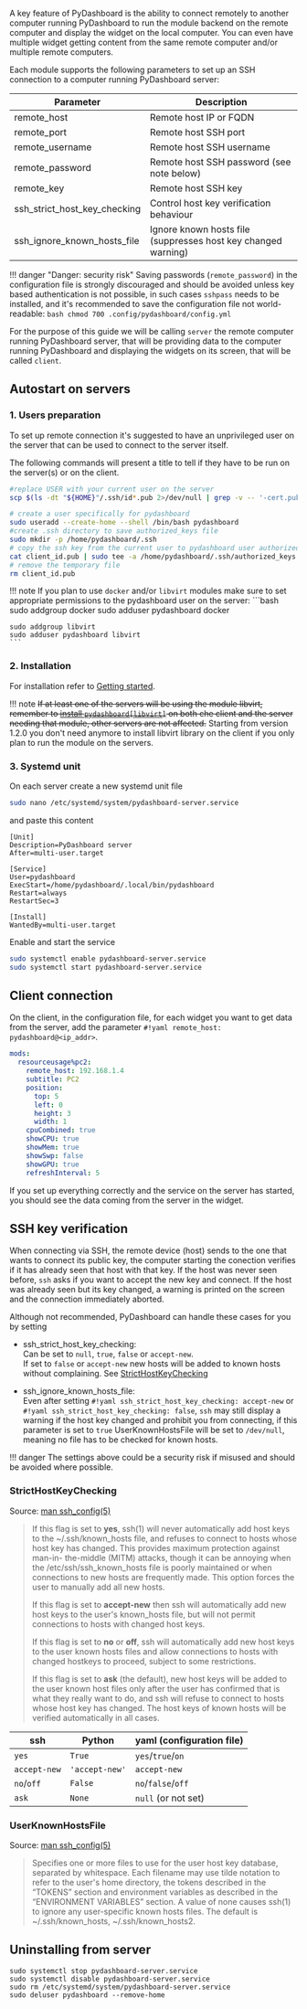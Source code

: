 A key feature of PyDashboard is the ability to connect remotely to another computer running PyDashboard to run the
module backend on the remote computer and display the widget on the local computer. You can even have multiple widget
getting content from the same remote computer and/or multiple remote computers.

Each module supports the following parameters to set up an SSH connection to a computer running PyDashboard server:

| Parameter                    | Description                                                   |
|------------------------------|---------------------------------------------------------------|
| remote_host                  | Remote host IP or FQDN                                        |
| remote_port                  | Remote host SSH port                                          |
| remote_username              | Remote host SSH username                                      |
| remote_password              | Remote host SSH password (see note below)                     |
| remote_key                   | Remote host SSH key                                           |
| ssh_strict_host_key_checking | Control host key verification behaviour                       |
| ssh_ignore_known_hosts_file  | Ignore known hosts file (suppresses host key changed warning) |

!!! danger "Danger: security risk"
    Saving passwords (`remote_password`) in the configuration file is strongly discouraged and should be avoided unless key based
    authentication is not possible, in such cases `sshpass` needs to be installed, and it's recommended to save the 
    configuration file not world-readable:
    ```bash
    chmod 700 .config/pydashboard/config.yml
    ```

For the purpose of this guide we will be calling `server` the remote computer running PyDashboard server, that will
be providing data to the computer running PyDashboard and displaying the widgets on its screen,
that will be called `client`.


## Autostart on servers
### 1. Users preparation
To set up remote connection it's suggested to have an unprivileged user on the server that can be used to connect 
to the server itself.

The following commands will present a title to tell if they have to be run on the server(s) or on the client. 

```bash title="client"
#replace USER with your current user on the server
scp $(ls -dt "${HOME}"/.ssh/id*.pub 2>/dev/null | grep -v -- '-cert.pub$' | head -n 1) USER@server:client_id.pub
```

```bash title="server"
# create a user specifically for pydashboard 
sudo useradd --create-home --shell /bin/bash pydashboard
#create .ssh directory to save authorized_keys file
sudo mkdir -p /home/pydashboard/.ssh
# copy the ssh key from the current user to pydashboard user authorized keys 
cat client_id.pub | sudo tee -a /home/pydashboard/.ssh/authorized_keys > /dev/null
# remove the temporary file
rm client_id.pub
```

!!! note
    If you plan to use `docker` and/or `libvirt` modules make sure to set appropriate permissions to the pydashboard user on
    the server:
    ```bash
    sudo addgroup docker
    sudo adduser pydashboard docker
    
    sudo addgroup libvirt
    sudo adduser pydashboard libvirt
    ```

### 2. Installation
For installation refer to [Getting started](../getting_started.md). 

!!! note
    ~~If at least one of the servers will be using the module libvirt, remember to 
    [install `pydashboard[libvirt]`](../getting_started.md/#libvirt)
    on both che client and the server needing that module, other servers are not affected.~~
    Starting from version 1.2.0 you don't need anymore to install libvirt library on the client if you only plan to
    run the module on the servers.


### 3. Systemd unit


On each server create a new systemd unit file

```bash
sudo nano /etc/systemd/system/pydashboard-server.service
```

and paste this content
``` title="/etc/systemd/system/pydashboard-server.service"
[Unit]
Description=PyDashboard server
After=multi-user.target 

[Service]
User=pydashboard
ExecStart=/home/pydashboard/.local/bin/pydashboard
Restart=always
RestartSec=3

[Install]
WantedBy=multi-user.target
```

Enable and start the service
```bash
sudo systemctl enable pydashboard-server.service
sudo systemctl start pydashboard-server.service
```

## Client connection
On the client, in the configuration file, for each widget you want to get data from the server, add the parameter
`#!yaml remote_host: pydashboard@<ip_addr>`.

```yaml title="Full example"
mods:
  resourceusage%pc2:
    remote_host: 192.168.1.4
    subtitle: PC2
    position:
      top: 5
      left: 0
      height: 3
      width: 1
    cpuCombined: true
    showCPU: true
    showMem: true
    showSwp: false
    showGPU: true
    refreshInterval: 5
```

If you set up everything correctly and the service on the server has started,
you should see the data coming from the server in the widget.


## SSH key verification

When connecting via SSH, the remote device (host) sends to the one that wants to connect its public key,
the computer starting the conection verifies if it has already seen that host with that key.
If the host was never seen before, `ssh` asks if you want to accept the new key and connect. If the host was
already seen but its key changed, a warning is printed on the screen and the connection immediately aborted.

Although not recommended, PyDashboard can handle these cases for you by setting

- ssh_strict_host_key_checking: <br> 
  Can be set to `null`, `true`, `false` or `accept-new`. <br>
  If set to `false` or `accept-new` new hosts will be added to known hosts without complaining.
  See [StrictHostKeyChecking](#stricthostkeychecking)

- ssh_ignore_known_hosts_file: <br>
  Even after setting `#!yaml ssh_strict_host_key_checking: accept-new` or `#!yaml ssh_strict_host_key_checking: false`,
  `ssh` may still display a warning if the host key changed and prohibit you from connecting, if this parameter
  is set to `true` UserKnownHostsFile will be set to `/dev/null`, meaning no file has to be checked for known hosts.

!!! danger
    The settings above could be a security risk if misused and should be avoided where possible.

### StrictHostKeyChecking
Source: [man ssh_config(5)](https://man7.org/linux/man-pages/man5/ssh_config.5.html)

> If this flag is set to **yes**, ssh(1) will never
> automatically add host keys to the ~/.ssh/known_hosts
> file, and refuses to connect to hosts whose host key has
> changed. This provides maximum protection against man-in-
> the-middle (MITM) attacks, though it can be annoying when
> the /etc/ssh/ssh_known_hosts file is poorly maintained or
> when connections to new hosts are frequently made. This
> option forces the user to manually add all new hosts.
>
> If this flag is set to **accept-new** then ssh will
> automatically add new host keys to the user's known_hosts
> file, but will not permit connections to hosts with
> changed host keys.
>
> If this flag is set to **no** or **off**, ssh
> will automatically add new host keys to the user known
> hosts files and allow connections to hosts with changed
> hostkeys to proceed, subject to some restrictions.
>
> If this flag is set to **ask** (the default), new host keys will
> be added to the user known host files only after the user
> has confirmed that is what they really want to do, and ssh
> will refuse to connect to hosts whose host key has
> changed. The host keys of known hosts will be verified
> automatically in all cases.

| ssh          | Python         | yaml (configuration file) |
|--------------|----------------|---------------------------|
| `yes`        | `True`         | `yes`/`true`/`on`         |
| `accept-new` | `'accept-new'` | `accept-new`              |
| `no`/`off`   | `False`        | `no`/`false`/`off`        |
| `ask`        | `None`         | `null` (or not set)       |


### UserKnownHostsFile
Source: [man ssh_config(5)](https://man7.org/linux/man-pages/man5/ssh_config.5.html)

> Specifies one or more files to use for the user host key
> database, separated by whitespace.  Each filename may use
> tilde notation to refer to the user's home directory, the
> tokens described in the “TOKENS” section and environment
> variables as described in the “ENVIRONMENT VARIABLES”
> section.  A value of none causes ssh(1) to ignore any
> user-specific known hosts files.  The default is
> ~/.ssh/known_hosts, ~/.ssh/known_hosts2.





## Uninstalling from server

```
sudo systemctl stop pydashboard-server.service
sudo systemctl disable pydashboard-server.service
sudo rm /etc/systemd/system/pydashboard-server.service
sudo deluser pydashboard --remove-home
```

